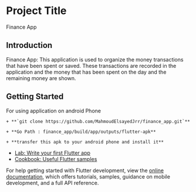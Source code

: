 # **Project Title**

Finance App

## **Introduction**

Finance App: This application is used to organize the money transactions that have been spent or saved. These transactions are recorded in the application and the money that has been spent on the day and the remaining money are shown.

## **Getting Started**
  For using application on android Phone

    + **`git clone https://github.com/MahmoudElsayedJrr/finance_app.git`** 
    
    + **Go Path : finance_app/build/app/outputs/flutter-apk**
    
    + **transfer this apk to your android phone and install it**
    

- [Lab: Write your first Flutter app](https://docs.flutter.dev/get-started/codelab)
- [Cookbook: Useful Flutter samples](https://docs.flutter.dev/cookbook)

For help getting started with Flutter development, view the
[online documentation](https://docs.flutter.dev/), which offers tutorials,
samples, guidance on mobile development, and a full API reference.
